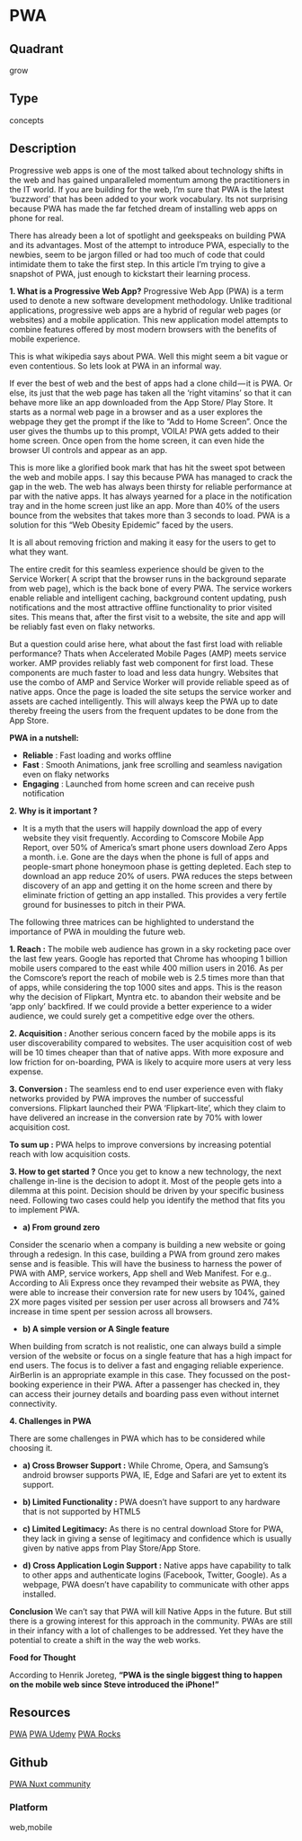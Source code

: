 # PWA

## Quadrant
grow

## Type
concepts

## Description
Progressive web apps is one of the most talked about technology shifts in the web and has gained unparalleled momentum among the practitioners in the IT world. If you are building for the web, I’m sure that PWA is the latest ‘buzzword’ that has been added to your work vocabulary. Its not surprising because PWA has made the far fetched dream of installing web apps on phone for real.

There has already been a lot of spotlight and geekspeaks on building PWA and its advantages. Most of the attempt to introduce PWA, especially to the newbies, seem to be jargon filled or had too much of code that could intimidate them to take the first step. In this article I’m trying to give a snapshot of PWA, just enough to kickstart their learning process.

**1. What is a Progressive Web App?**
Progressive Web App (PWA) is a term used to denote a new software development methodology. Unlike traditional applications, progressive web apps are a hybrid of regular web pages (or websites) and a mobile application. This new application model attempts to combine features offered by most modern browsers with the benefits of mobile experience.

This is what wikipedia says about PWA. Well this might seem a bit vague or even contentious. So lets look at PWA in an informal way.

If ever the best of web and the best of apps had a clone child — it is PWA. Or else, its just that the web page has taken all the ‘right vitamins’ so that it can behave more like an app downloaded from the App Store/ Play Store. It starts as a normal web page in a browser and as a user explores the webpage they get the prompt if the like to “Add to Home Screen”. Once the user gives the thumbs up to this prompt, VOILA! PWA gets added to their home screen. Once open from the home screen, it can even hide the browser UI controls and appear as an app.

This is more like a glorified book mark that has hit the sweet spot between the web and mobile apps. I say this because PWA has managed to crack the gap in the web. The web has always been thirsty for reliable performance at par with the native apps. It has always yearned for a place in the notification tray and in the home screen just like an app. More than 40% of the users bounce from the websites that takes more than 3 seconds to load. PWA is a solution for this “Web Obesity Epidemic” faced by the users.

It is all about removing friction and making it easy for the users to get to what they want.

The entire credit for this seamless experience should be given to the Service Worker( A script that the browser runs in the background separate from web page), which is the back bone of every PWA. The service workers enable reliable and intelligent caching, background content updating, push notifications and the most attractive offline functionality to prior visited sites. This means that, after the first visit to a website, the site and app will be reliably fast even on flaky networks.

But a question could arise here, what about the fast first load with reliable performance? Thats when Accelerated Mobile Pages (AMP) meets service worker. AMP provides reliably fast web component for first load. These components are much faster to load and less data hungry. Websites that use the combo of AMP and Service Worker will provide reliable speed as of native apps. Once the page is loaded the site setups the service worker and assets are cached intelligently. This will always keep the PWA up to date thereby freeing the users from the frequent updates to be done from the App Store.

**PWA in a nutshell:**

* **Reliable** : Fast loading and works offline
* **Fast** : Smooth Animations, jank free scrolling and seamless navigation even on flaky networks
* **Engaging** : Launched from home screen and can receive push notification

**2. Why is it important ?**
* It is a myth that the users will happily download the app of every website they visit frequently. According to Comscore Mobile App Report, over 50% of America’s smart phone users download Zero Apps a month. i.e. Gone are the days when the phone is full of apps and people-smart phone honeymoon phase is getting depleted. Each step to download an app reduce 20% of users. PWA reduces the steps between discovery of an app and getting it on the home screen and there by eliminate friction of getting an app installed. This provides a very fertile ground for businesses to pitch in their PWA.

The following three matrices can be highlighted to understand the importance of PWA in moulding the future web.

**1. Reach :** The mobile web audience has grown in a sky rocketing pace over the last few years. Google has reported that Chrome has whooping 1 billion mobile users compared to the east while 400 million users in 2016. As per the Comscore’s report the reach of mobile web is 2.5 times more than that of apps, while considering the top 1000 sites and apps. This is the reason why the decision of Flipkart, Myntra etc. to abandon their website and be ‘app only’ backfired. If we could provide a better experience to a wider audience, we could surely get a competitive edge over the others.

**2. Acquisition :** Another serious concern faced by the mobile apps is its user discoverability compared to websites. The user acquisition cost of web will be 10 times cheaper than that of native apps. With more exposure and low friction for on-boarding, PWA is likely to acquire more users at very less expense.

**3. Conversion :** The seamless end to end user experience even with flaky networks provided by PWA improves the number of successful conversions. Flipkart launched their PWA ‘Flipkart-lite’, which they claim to have delivered an increase in the conversion rate by 70% with lower acquisition cost.


**To sum up :** PWA helps to improve conversions by increasing potential reach with low acquisition costs.

**3. How to get started ?**
Once you get to know a new technology, the next challenge in-line is the decision to adopt it. Most of the people gets into a dilemma at this point. Decision should be driven by your specific business need. Following two cases could help you identify the method that fits you to implement PWA.

* **a) From ground zero**

Consider the scenario when a company is building a new website or going through a redesign. In this case, building a PWA from ground zero makes sense and is feasible. This will have the business to harness the power of PWA with AMP, service workers, App shell and Web Manifest. For e.g.. According to Ali Express once they revamped their website as PWA, they were able to increase their conversion rate for new users by 104%, gained 2X more pages visited per session per user across all browsers and 74% increase in time spent per session across all browsers.

* **b) A simple version or A Single feature**

When building from scratch is not realistic, one can always build a simple version of the website or focus on a single feature that has a high impact for end users. The focus is to deliver a fast and engaging reliable experience. AirBerlin is an appropriate example in this case. They focussed on the post- booking experience in their PWA. After a passenger has checked in, they can access their journey details and boarding pass even without internet connectivity.

**4. Challenges in PWA**

There are some challenges in PWA which has to be considered while choosing it.

* **a) Cross Browser Support :** While Chrome, Opera, and Samsung’s android browser supports PWA, IE, Edge and Safari are yet to extent its support.

* **b) Limited Functionality :** PWA doesn’t have support to any hardware that is not supported by HTML5

* **c) Limited Legitimacy:** As there is no central download Store for PWA, they lack in giving a sense of legitimacy and confidence which is usually given by native apps from Play Store/App Store.

* **d) Cross Application Login Support :** Native apps have capability to talk to other apps and authenticate logins (Facebook, Twitter, Google). As a webpage, PWA doesn’t have capability to communicate with other apps installed.

**Conclusion**
We can’t say that PWA will kill Native Apps in the future. But still there is a growing interest for this approach in the community. PWAs are still in their infancy with a lot of challenges to be addressed. Yet they have the potential to create a shift in the way the web works.

**Food for Thought**

According to Henrik Joreteg, **“PWA is the single biggest thing to happen on the mobile web since Steve introduced the iPhone!”**

## Resources
[PWA](https://developers.google.com/web/progressive-web-apps/)
[PWA Udemy](https://www.udemy.com/progressive-web-app-pwa-the-complete-guide/)
[PWA Rocks](https://pwa.rocks/)

## Github
[PWA Nuxt community](https://github.com/nuxt-community/pwa-module)

### Platform
web,mobile